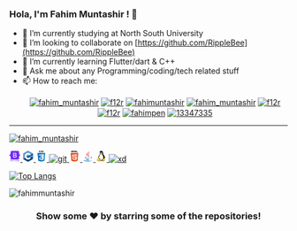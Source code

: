 ### Hola, I'm Fahim Muntashir ! 👋


- 🔭 I’m currently studying at North South University
- 👯 I’m looking to collaborate on [https://github.com/RippleBee](https://github.com/RippleBee)
- 🌱 I’m currently learning Flutter/dart & C++
- 💬 Ask me about any Programming/coding/tech related stuff
- 📫 How to reach me: <p align="center">
<a href="https://twitter.com/fahim_muntashir" target="blank"><img align="center" src="https://cdn.jsdelivr.net/npm/simple-icons@3.0.1/icons/twitter.svg" alt="fahim_muntashir" height="30" width="30" /></a>
<a href="https://linkedin.com/in/f12r" target="blank"><img align="center" src="https://cdn.jsdelivr.net/npm/simple-icons@3.0.1/icons/linkedin.svg" alt="f12r" height="30" width="30" /></a>
<a href="https://fb.com/fahimuntashir" target="blank"><img align="center" src="https://cdn.jsdelivr.net/npm/simple-icons@3.0.1/icons/facebook.svg" alt="fahimuntashir" height="30" width="30" /></a>
<a href="https://instagram.com/fahim_muntashir" target="blank"><img align="center" src="https://cdn.jsdelivr.net/npm/simple-icons@3.0.1/icons/instagram.svg" alt="fahim_muntashir" height="30" width="30" /></a>
<a href="https://dribbble.com/f12r" target="blank"><img align="center" src="https://cdn.jsdelivr.net/npm/simple-icons@3.0.1/icons/dribbble.svg" alt="f12r" height="30" width="30" /></a>
<a href="https://medium.com/@f12r" target="blank"><img align="center" src="https://cdn.jsdelivr.net/npm/simple-icons@3.0.1/icons/medium.svg" alt="f12r" height="30" width="30" /></a> 
  <a href="https://codepen.io/fahimpen" target="blank"><img align="center" src="https://cdn.jsdelivr.net/npm/simple-icons@3.0.1/icons/codepen.svg" alt="fahimpen" height="30" width="30" /></a>
<a href="https://stackoverflow.com/users/13347335" target="blank"><img align="center" src="https://cdn.jsdelivr.net/npm/simple-icons@3.0.1/icons/stackoverflow.svg" alt="13347335" height="30" width="30" /></a>
</p>
<hr>
<p align="left"> <a href="https://twitter.com/fahim_muntashir" target="blank"><img src="https://img.shields.io/twitter/follow/fahim_muntashir?logo=twitter&style=for-the-badge" alt="fahim_muntashir" /></a> </p>




<p align="left"> <a href="https://getbootstrap.com" target="_blank"> <img src="https://raw.githubusercontent.com/devicons/devicon/master/icons/bootstrap/bootstrap-plain-wordmark.svg" alt="bootstrap" width="20" height="20"/> </a> <a href="https://www.w3schools.com/cpp/" target="_blank"> <img src="https://raw.githubusercontent.com/devicons/devicon/master/icons/cplusplus/cplusplus-original.svg" alt="cplusplus" width="20" height="20"/> </a> <a href="https://www.w3schools.com/css/" target="_blank"> <img src="https://raw.githubusercontent.com/devicons/devicon/master/icons/css3/css3-original-wordmark.svg" alt="css3" width="20" height="20"/> </a> <a href="https://git-scm.com/" target="_blank"> <img src="https://www.vectorlogo.zone/logos/git-scm/git-scm-icon.svg" alt="git" width="20" height="20"/> </a> <a href="https://www.w3.org/html/" target="_blank"> <img src="https://raw.githubusercontent.com/devicons/devicon/master/icons/html5/html5-original-wordmark.svg" alt="html5" width="20" height="20"/> </a> <a href="https://www.java.com" target="_blank"> <img src="https://raw.githubusercontent.com/devicons/devicon/master/icons/java/java-original.svg" alt="java" width="20" height="20"/> </a> <a href="https://www.linux.org/" target="_blank"> <img src="https://raw.githubusercontent.com/devicons/devicon/master/icons/linux/linux-original.svg" alt="linux" width="20" height="20"/> </a> <a href="https://www.adobe.com/products/xd.html" target="_blank"> <img src="https://cdn.worldvectorlogo.com/logos/adobe-xd.svg" alt="xd" width="20" height="20"/> </a> </p>


[![Top Langs](https://github-readme-stats.vercel.app/api/top-langs/?username=FahimMuntashir)](https://github.com/FahimMuntashir/github-readme-stats)<p align="left"> <img src="https://komarev.com/ghpvc/?username=fahimmuntashir" alt="fahimmuntashir" /> </p>




<h3 style="text-align:center;">Show some ♥ by starring some of the repositories! </h3>
